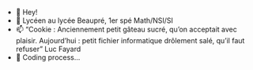 - 👋 Hey!
- 👀 Lycéen au lycée Beaupré, 1er spé Math/NSI/SI
- 📫 “Cookie : Anciennement petit gâteau sucré, qu’on acceptait avec plaisir. Aujourd’hui : petit fichier informatique drôlement salé, qu’il faut refuser” Luc Fayard
- 🌱 Coding process...
